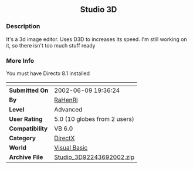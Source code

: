 ﻿<div align="center">

## Studio 3D


</div>

### Description

It's a 3d image editor. Uses D3D to increases its speed. I'm still working on it, so there isn't too much stuff ready
 
### More Info
 
You must have Directx 8.1 installed


<span>             |<span>
---                |---
**Submitted On**   |2002-06-09 19:36:24
**By**             |[RaHenRi](https://github.com/Planet-Source-Code/PSCIndex/blob/master/ByAuthor/rahenri.md)
**Level**          |Advanced
**User Rating**    |5.0 (10 globes from 2 users)
**Compatibility**  |VB 6\.0
**Category**       |[DirectX](https://github.com/Planet-Source-Code/PSCIndex/blob/master/ByCategory/directx__1-44.md)
**World**          |[Visual Basic](https://github.com/Planet-Source-Code/PSCIndex/blob/master/ByWorld/visual-basic.md)
**Archive File**   |[Studio\_3D92243692002\.zip](https://github.com/Planet-Source-Code/rahenri-studio-3d__1-35663/archive/master.zip)








